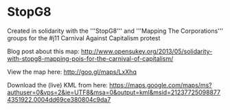 StopG8
======
Created in solidarity with the '''StopG8''' and '''Mapping The Corporations''' groups for the #j11 Carnival Against Capitalism protest

Blog post about this map: http://www.opensukey.org/2013/05/solidarity-with-stopg8-mapping-pois-for-the-carnival-of-capitalism/

View the map here: http://goo.gl/maps/LxXhq

Download the (live) KML from here: https://maps.google.com/maps/ms?authuser=0&vps=2&ie=UTF8&msa=0&output=kml&msid=212377250988774351922.0004dd69ce380804c9da7
